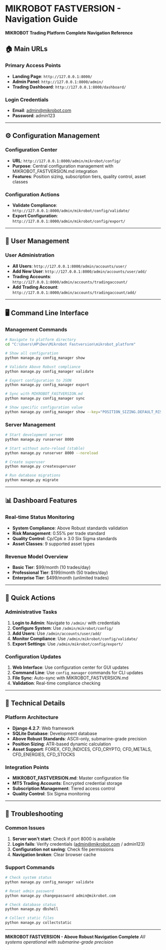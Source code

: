 # MIKROBOT FASTVERSION - Navigation Guide

**MIKROBOT Trading Platform Complete Navigation Reference**

## 🏠 Main URLs

### Primary Access Points
- **Landing Page**: `http://127.0.0.1:8000/`
- **Admin Panel**: `http://127.0.0.1:8000/admin/`
- **Trading Dashboard**: `http://127.0.0.1:8000/dashboard/`

### Login Credentials
- **Email**: admin@mikrobot.com
- **Password**: admin123

---

## ⚙️ Configuration Management

### Configuration Center
- **URL**: `http://127.0.0.1:8000/admin/mikrobot/config/`
- **Purpose**: Central configuration management with MIKROBOT_FASTVERSION.md integration
- **Features**: Position sizing, subscription tiers, quality control, asset classes

### Configuration Actions
- **Validate Compliance**: `http://127.0.0.1:8000/admin/mikrobot/config/validate/`
- **Export Configuration**: `http://127.0.0.1:8000/admin/mikrobot/config/export/`

---

## 👥 User Management

### User Administration
- **All Users**: `http://127.0.0.1:8000/admin/accounts/user/`
- **Add New User**: `http://127.0.0.1:8000/admin/accounts/user/add/`
- **Trading Accounts**: `http://127.0.0.1:8000/admin/accounts/tradingaccount/`
- **Add Trading Account**: `http://127.0.0.1:8000/admin/accounts/tradingaccount/add/`

---

## 🖥️ Command Line Interface

### Management Commands
```bash
# Navigate to platform directory
cd "C:\Users\HP\Dev\Mikrobot Fastversion\mikrobot_platform"

# Show all configuration
python manage.py config_manager show

# Validate Above Robust compliance
python manage.py config_manager validate

# Export configuration to JSON
python manage.py config_manager export

# Sync with MIKROBOT_FASTVERSION.md
python manage.py config_manager sync

# Show specific configuration value
python manage.py config_manager show --key="POSITION_SIZING.DEFAULT_RISK_PERCENT"
```

### Server Management
```bash
# Start development server
python manage.py runserver 8000

# Start without auto-reload (stable)
python manage.py runserver 8000 --noreload

# Create superuser
python manage.py createsuperuser

# Run database migrations
python manage.py migrate
```

---

## 📊 Dashboard Features

### Real-time Status Monitoring
- **System Compliance**: Above Robust standards validation
- **Risk Management**: 0.55% per trade standard
- **Quality Control**: Cp/Cpk ≥ 3.0 Six Sigma standards
- **Asset Classes**: 9 supported asset types

### Revenue Model Overview
- **Basic Tier**: $99/month (10 trades/day)
- **Professional Tier**: $199/month (50 trades/day)
- **Enterprise Tier**: $499/month (unlimited trades)

---

## 🎯 Quick Actions

### Administrative Tasks
1. **Login to Admin**: Navigate to `/admin/` with credentials
2. **Configure System**: Use `/admin/mikrobot/config/`
3. **Add Users**: Use `/admin/accounts/user/add/`
4. **Monitor Compliance**: Use `/admin/mikrobot/config/validate/`
5. **Export Settings**: Use `/admin/mikrobot/config/export/`

### Configuration Updates
1. **Web Interface**: Use configuration center for GUI updates
2. **Command Line**: Use `config_manager` commands for CLI updates
3. **File Sync**: Auto-sync with MIKROBOT_FASTVERSION.md
4. **Validation**: Real-time compliance checking

---

## 🔧 Technical Details

### Platform Architecture
- **Django 4.2.7**: Web framework
- **SQLite Database**: Development database
- **Above Robust Standards**: ASCII-only, submarine-grade precision
- **Position Sizing**: ATR-based dynamic calculation
- **Asset Support**: FOREX, CFD_INDICES, CFD_CRYPTO, CFD_METALS, CFD_ENERGIES, CFD_STOCKS

### Integration Points
- **MIKROBOT_FASTVERSION.md**: Master configuration file
- **MT5 Trading Accounts**: Encrypted credential storage
- **Subscription Management**: Tiered access control
- **Quality Control**: Six Sigma monitoring

---

## 🚨 Troubleshooting

### Common Issues
1. **Server won't start**: Check if port 8000 is available
2. **Login fails**: Verify credentials (admin@mikrobot.com / admin123)
3. **Configuration not saving**: Check file permissions
4. **Navigation broken**: Clear browser cache

### Support Commands
```bash
# Check system status
python manage.py config_manager validate

# Reset admin password
python manage.py changepassword admin@mikrobot.com

# Check database status
python manage.py dbshell

# Collect static files
python manage.py collectstatic
```

---

**MIKROBOT FASTVERSION - Above Robust Navigation Complete**
*All systems operational with submarine-grade precision*